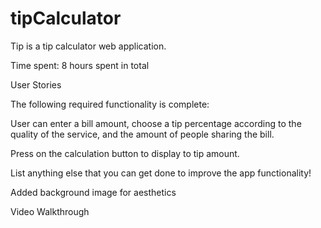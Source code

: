 # tipCalculator

Tip is a tip calculator web application.

Time spent: 8 hours spent in total

User Stories

The following required functionality is complete:

 User can enter a bill amount, 
 choose a tip percentage according to the quality of the service, 
 and the amount of people sharing the bill.
 
 Press on the calculation button to display to tip amount.

 List anything else that you can get done to improve the app functionality!
 
Added background image for aesthetics

Video Walkthrough

[]()
